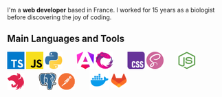 I'm a **web developer** based in France. I worked for 15 years as a biologist before discovering the joy of coding.

## Main Languages and Tools

<div align="left">
    <img src="./logos/typescript.svg" alt="Typescript" width="40" height="40"/>
    <img src="./logos/javascript.png" alt="Javascript" width="40" height="40"/>
    <img src="./logos/python.png" alt="Python" width="40" height="40" style="margin-right: 30px;"/>
    <img src="./logos/angular.png" alt="Angular" width="40" height="40"/>
    <img src="./logos/rxjs.png" alt="Rxjs" width="40" height="40" style="margin-right: 30px;"/>
    <img src="./logos/css.png" alt="CSS" width="40" height="40"/>
    <img src="./logos/scss.png" alt="SASS SCSS" width="40" height="40" style="margin-right: 30px;"/>
    <img src="./logos/node.svg" alt="Node.js" width="40" height="40"/>
    <img src="./logos/nest.svg" alt="NestJS" width="40" height="40" style="margin-right: 30px;"/>
    <img src="./logos/postgresql.png" alt="SASS SCSS" width="40" height="40"/>
    <img src="./logos/postman.png" alt="Postman" width="40" height="40" style="margin-right: 30px;"/>
    <img src="./logos/docker.webp" alt="Docker" width="46" height="46"/>
    <img src="./logos/gitlab.png" alt="Gitlab" width="36" height="32" style="margin-bottom: 6px;"/>
</div>
